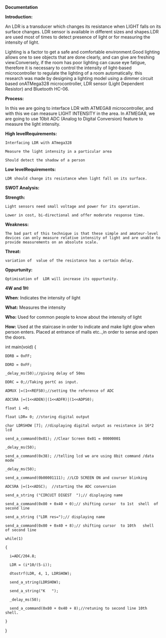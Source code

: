 **Documentation**

**Introduction:**

   An LDR is a transducer which changes its resistance when LIGHT falls on its surface changes.  LDR sensor is available in different sizes and shapes.LDR are used most of times to detect presence of light or for measuring the intensity of light.
   
   Lighting is a factor to get a safe and comfortable environment.Good lighting allows one to see objects that are done clearly, and can give are freshing view.Conversely, if the room has poor lighting can cause eye fatigue, therefore it is necessary to control the intensity of light-based microcontroller to regulate the lighting of a room automatically. this research was made by designing a lighting model using a dimmer circuit based onATMega328 microcontroller, LDR sensor (Light Dependent Resistor) and Bluetooth HC-06.
   
**Process:**

  In this we are going to interface LDR with ATMEGA8 microcontroller, and with this we can measure LIGHT INTENSITY in the area. In ATMEGA8, we are going to use 10bit ADC (Analog to Digital Conversion) feature to measure the light intensity.
 

**High levelRequirements:**

    Interfacing LDR with ATmega328

    Measure the light intensity in a particular area

    Should detect the shadow of a person

**Low levelRequirements:**

    LDR should change its resistance when light fall on its surface.

**SWOT Analysis:**

**Strength:**

    Light sensors need small voltage and power for its operation.

    Lower in cost, bi-directional and offer moderate response time. 

**Weakness:**

    The bad part of this technique is that these simple and amateur-level devices can only measure relative intensity of light and are unable to provide measurements on an absolute scale. 

**Threat:**

  	variation of  value of the resistance has a certain delay.

**Oppurtunity:**

  	Optimisation of  LDR will increase its oppurtunity.

**4W and 1H:**

**When**: Indicates the intensity of light

**What:** Measures the intensity

**Who:** Used for common people to know about the intensity of light

**How:** Used at the staircase in order to indicate and make light glow when person enters.
	Placed at entrance of malls etc..,in order to sense and open the doors.
	
	
int main(void)
{

    DDRB = 0xFF;

    DDRD = 0xFF;

    _delay_ms(50);//giving delay of 50ms

    DDRC = 0;//Taking portC as input.

    ADMUX |=(1<<REFS0);//setting the reference of ADC

    ADCSRA |=(1<<ADEN)|(1<<ADFR)|(1<<ADPS0);

    float i =0;

    float LDR= 0; //storing digital output

    char LDRSHOW [7]; //displaying digital output as resistance in 16*2 lcd

    send_a_command(0x01); //Clear Screen 0x01 = 00000001

    _delay_ms(50);

    send_a_command(0x38); //telling lcd we are using 8bit command /data mode

    _delay_ms(50);

    send_a_command(0b00001111); //LCD SCREEN ON and courser blinking

    ADCSRA |=(1<<ADSC);  //starting the ADC conversion

    send_a_string ("CIRCUIT DIGEST  ");// displaying name

    send_a_command(0x80 + 0x40 + 0);// shifting cursor  to 1st  shell  of second line

    send_a_string ("LDR res=");// displaying name

    send_a_command(0x80 + 0x40 + 8);// shifting cursor  to 10th   shell  of second line

    while(1)

    {

      i=ADC/204.8;

      LDR = (i*10/(5-i));

      dtostrf(LDR, 4, 1, LDRSHOW);

      send_a_string(LDRSHOW);

      send_a_string("K   ");                    

      _delay_ms(50);

      send_a_command(0x80 + 0x40 + 8);//retuning to second line 10th shell.

    }

}
